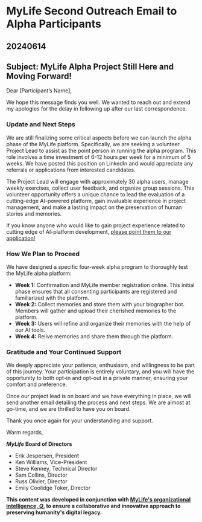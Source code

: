 # MyLife Second Outreach Email to Alpha Participants

## 20240614

## Subject: MyLife Alpha Project Still Here and Moving Forward!

Dear [Participant’s Name],

We hope this message finds you well. We wanted to reach out and extend my apologies for the delay in following up after our last correspondence.

### Update and Next Steps

We are still finalizing some critical aspects before we can launch the alpha phase of the MyLife platform. Specifically, we are seeking a volunteer Project Lead to assist as the point person in running the alpha program. This role involves a time investment of 6-12 hours per week for a minimum of 5 weeks. We have posted this position on LinkedIn and would appreciate any referrals or applications from interested candidates.

The Project Lead will engage with approximately 30 alpha users, manage weekly exercises, collect user feedback, and organize group sessions. This volunteer opportunity offers a unique chance to lead the evaluation of a cutting-edge AI-powered platform, gain invaluable experience in project management, and make a lasting impact on the preservation of human stories and memories.

If you know anyone who would like to gain project experience related to cutting edge of AI-platform development, [please point them to our application!](https://www.linkedin.com/jobs/view/3949611701/?refId=sFdqaoSOSySS%2BBmgKxeVaw%3D%3D&trackingId=sFdqaoSOSySS%2BBmgKxeVaw%3D%3D)

### How We Plan to Proceed

We have designed a specific four-week alpha program to thoroughly test the MyLife alpha platform:

- **Week 1:** Confirmation and MyLife member registration online. This initial phase ensures that all consenting participants are registered and familiarized with the platform.
- **Week 2:** Collect memories and store them with your biographer bot. Members will gather and upload their cherished memories to the platform.
- **Week 3:** Users will refine and organize their memories with the help of our AI tools.
- **Week 4:** Relive memories and share them through the platform.

### Gratitude and Your Continued Support

We deeply appreciate your patience, enthusiasm, and willingness to be part of this journey. Your participation is entirely voluntary, and you will have the opportunity to both opt-in and opt-out in a private manner, ensuring your comfort and preference.

Once our project lead is on board and we have everything in place, we will send another email detailing the process and next steps. We are almost at go-time, and we are thrilled to have you on board.

Thank you once again for your understanding and support.

Warm regards,

**_MyLife_ Board of Directors**

- Erik Jespersen, President
- Ken Williams, Vice-President
- Steve Kenney, Technical Director
- Sam Collins, Director
- Russ Olivier, Director
- Emily Coolidge Toker, Director

**This content was developed in conjunction with [MyLife's organizational intelligence, _Q_,](https://humanremembranceproject.org) to ensure a collaborative and innovative approach to preserving humanity's digital legacy.**
